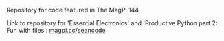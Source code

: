 Repository for code featured in The MagPi 144

Link to repository for 'Essential Electronics' and 'Productive Python part 2: Fun with files': [magpi.cc/seancode](https://magpi.cc/seancode) 